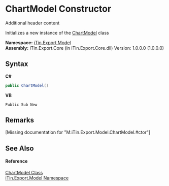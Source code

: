 # ChartModel Constructor 
Additional header content 

Initializes a new instance of the <a href="a8ddbbae-39bf-79b5-58c6-02bf57059871">ChartModel</a> class

**Namespace:**&nbsp;<a href="ef57ffcc-e95e-b212-5a46-9aa6f5a3511f">iTin.Export.Model</a><br />**Assembly:**&nbsp;iTin.Export.Core (in iTin.Export.Core.dll) Version: 1.0.0.0 (1.0.0.0)

## Syntax

**C#**<br />
``` C#
public ChartModel()
```

**VB**<br />
``` VB
Public Sub New
```


## Remarks
\[Missing <remarks> documentation for "M:iTin.Export.Model.ChartModel.#ctor"\]

## See Also


#### Reference
<a href="a8ddbbae-39bf-79b5-58c6-02bf57059871">ChartModel Class</a><br /><a href="ef57ffcc-e95e-b212-5a46-9aa6f5a3511f">iTin.Export.Model Namespace</a><br />